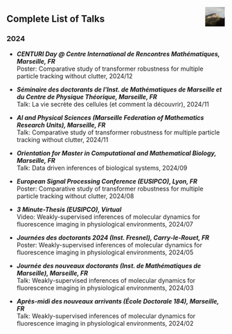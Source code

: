 <link rel="stylesheet" href="styles.css">

[<img align="right" width="45" height="45" src="logo.jpeg">](https://piyushmishra12.github.io/)
## Complete List of Talks

### 2024
* ***CENTURI Day @ Centre International de Rencontres Mathématiques, Marseille, FR*** <br>
Poster: Comparative study of transformer robustness for multiple particle tracking without clutter, 2024/12

* ***Séminaire des doctorants de l'Inst. de Mathématiques de Marseille et du Centre de Physique Théorique, Marseille, FR*** <br>
Talk: La vie secrète des cellules (et comment la découvrir), 2024/11

* ***AI and Physical Sciences (Marseille Federation of Mathematics Research Units), Marseille, FR*** <br>
Talk: Comparative study of transformer robustness for multiple particle tracking without clutter, 2024/11

* ***Orientation for Master in Computational and Mathematical Biology, Marseille, FR*** <br>
Talk: Data driven inferences of biological systems, 2024/09

* ***European Signal Processing Conference (EUSIPCO), Lyon, FR*** <br>
Poster: Comparative study of transformer robustness for multiple particle tracking without clutter, 2024/08

* ***3 Minute-Thesis (EUSIPCO), Virtual*** <br>
Video: Weakly-supervised inferences of molecular dynamics for fluorescence imaging in physiological environments, 2024/07

* ***Journées des doctorants 2024 (Inst. Fresnel), Carry-le-Rouet, FR*** <br>
Poster: Weakly-supervised inferences of molecular dynamics for fluorescence imaging in physiological environments, 2024/05

* ***Journée des nouveaux doctorants (Inst. de Mathématiques de Marseille), Marseille, FR*** <br>
Talk: Weakly-supervised inferences of molecular dynamics for fluorescence imaging in physiological environments, 2024/03

* ***Après-midi des nouveaux arrivants (École Doctorale 184), Marseille, FR*** <br>
Talk: Weakly-supervised inferences of molecular dynamics for fluorescence imaging in physiological environments, 2024/02
